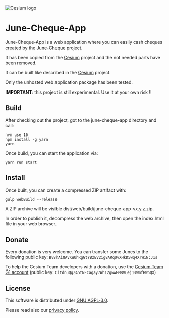 ![Cesium logo](https://github.com/duniter/cesium/raw/master/www/img/logo_144px.png)

# June-Cheque-App

June-Cheque-App is a web application where you can easily cash cheques created by the [June-Cheque](https://github.com/paolomaria/june-cheque) project.

It has been copied from the [Cesium](https://github.com/duniter/cesium) project and the not needed parts have been removed.

It can be built like described in the [Cesium](https://github.com/duniter/cesium) project.

Only the unhosted web application package has been tested.

**IMPORTANT**: this project is still experimental. Use it at your own risk !!

## Build

After checking out the project, got to the june-cheque-app directory and call:
```
nvm use 16
npm install -g yarn 
yarn
```

Once build, you can start the application via:
```
yarn run start
```

## Install

Once built, you can create a compressed ZIP artifact with:
```
gulp webBuild --release
```
A ZIP archive will be visible dist/web/build/june-cheque-app-vx.y.z.zip.

In order to publish it, decompress the web archive, then open the ìndex.html file in your web browser.

## Donate

Every donation is very welcome. You can transfer some Junes to the following public key: `Bv8hAiQAvKWUhRgGtYBzEV2ig8ARqUvXHkD5wq4XrWiN:J1s`

To help the Cesium Team developers with a donation, use the [Cesium Team Ğ1 account](https://demo.cesium.app#/app/wot/CitdnuQgZ45tNFCagay7Wh12gwwHM8VLej1sWmfHWnQX/) (public key: `CitdnuQgZ45tNFCagay7Wh12gwwHM8VLej1sWmfHWnQX`) 

## License

This software is distributed under [GNU AGPL-3.0](https://raw.github.com/duniter/cesium/master/LICENSE).

Please read also our [privacy policy](./doc/privacy_policy.md).